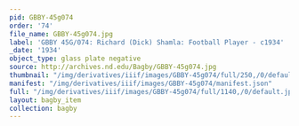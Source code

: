 ```yaml
---
pid: GBBY-45g074
order: '74'
file_name: GBBY-45g074.jpg
label: 'GBBY 45G/074: Richard (Dick) Shamla: Football Player - c1934'
_date: '1934'
object_type: glass plate negative
source: http://archives.nd.edu/Bagby/GBBY-45g074.jpg
thumbnail: "/img/derivatives/iiif/images/GBBY-45g074/full/250,/0/default.jpg"
manifest: "/img/derivatives/iiif/images/GBBY-45g074/manifest.json"
full: "/img/derivatives/iiif/images/GBBY-45g074/full/1140,/0/default.jpg"
layout: bagby_item
collection: bagby
---
```

